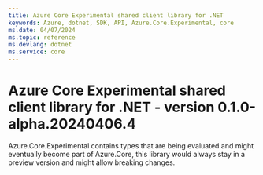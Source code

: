 ```yaml
---
title: Azure Core Experimental shared client library for .NET
keywords: Azure, dotnet, SDK, API, Azure.Core.Experimental, core
ms.date: 04/07/2024
ms.topic: reference
ms.devlang: dotnet
ms.service: core
---
```

# Azure Core Experimental shared client library for .NET - version 0.1.0-alpha.20240406.4 


Azure.Core.Experimental contains types that are being evaluated and might eventually become part of Azure.Core, this library would always stay in a preview version and might allow breaking changes.

